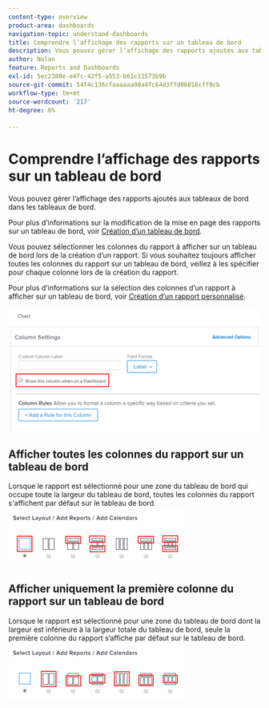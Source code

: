 ```yaml
---
content-type: overview
product-area: dashboards
navigation-topic: understand-dashboards
title: Comprendre l’affichage des rapports sur un tableau de bord
description: Vous pouvez gérer l’affichage des rapports ajoutés aux tableaux de bord dans les tableaux de bord.
author: Nolan
feature: Reports and Dashboards
exl-id: 5ec2380e-e4fc-42f5-a553-b61c11573b9b
source-git-commit: 54f4c136cfaaaaaa90a4fc64d3ffd06816cff9cb
workflow-type: tm+mt
source-wordcount: '217'
ht-degree: 6%

---
```


# Comprendre l’affichage des rapports sur un tableau de bord

Vous pouvez gérer l’affichage des rapports ajoutés aux tableaux de bord dans les tableaux de bord.

Pour plus d’informations sur la modification de la mise en page des rapports sur un tableau de bord, voir [Création d’un tableau de bord](../../../reports-and-dashboards/dashboards/creating-and-managing-dashboards/create-dashboard.md).

Vous pouvez sélectionner les colonnes du rapport à afficher sur un tableau de bord lors de la création d’un rapport. Si vous souhaitez toujours afficher toutes les colonnes du rapport sur un tableau de bord, veillez à les spécifier pour chaque colonne lors de la création du rapport.

Pour plus d’informations sur la sélection des colonnes d’un rapport à afficher sur un tableau de bord, voir [Création d’un rapport personnalisé](../../../reports-and-dashboards/reports/creating-and-managing-reports/create-custom-report.md).

![Option Afficher dans le tableau de bord](assets/show-in-dashboard.png)

## Afficher toutes les colonnes du rapport sur un tableau de bord

Lorsque le rapport est sélectionné pour une zone du tableau de bord qui occupe toute la largeur du tableau de bord, toutes les colonnes du rapport s&#39;affichent par défaut sur le tableau de bord.\
![ Afficher toutes les options de colonnes](assets/qs-dashboard-full-reports-350x118.png)

## Afficher uniquement la première colonne du rapport sur un tableau de bord

Lorsque le rapport est sélectionné pour une zone du tableau de bord dont la largeur est inférieure à la largeur totale du tableau de bord, seule la première colonne du rapport s’affiche par défaut sur le tableau de bord.\
![Afficher les options de première colonne](assets/qs-dashboard-truncated-reports-350x118.png)
